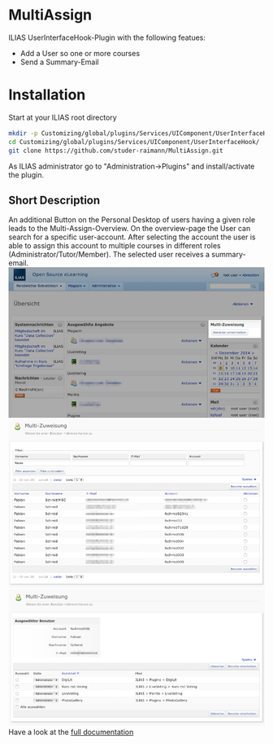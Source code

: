 MultiAssign
=========
ILIAS UserInterfaceHook-Plugin with the following featues:  
- Add a User so one or more courses  
- Send a Summary-Email

# Installation
Start at your ILIAS root directory  
```bash
mkdir -p Customizing/global/plugins/Services/UIComponent/UserInterfaceHook/  
cd Customizing/global/plugins/Services/UIComponent/UserInterfaceHook/  
git clone https://github.com/studer-raimann/MultiAssign.git  
```  
As ILIAS administrator go to "Administration->Plugins" and install/activate the plugin.  

## Short Description
An additional Button on the Personal Desktop of users having a given role leads to the Multi-Assign-Overview. On the overview-page the User can search for a specific user-account. After selecting the account the user is able to assign this account to multiple courses in different roles (Administrator/Tutor/Member). The selected user receives a summary-email.  
![001][pd]
![002][user_select]
![003][assign]
Have a look at the [full documentation](/doc/Documentation.pdf?raw=true)


[pd]: /doc/Screenshots/001.png?raw=true "personal desktop"
[user_select]: /doc/Screenshots/002.png?raw=true "Select Users"
[assign]: /doc/Screenshots/003.png?raw=true "Assign User to multiple Courses"
[conf]: /doc/Screenshots/004.png?raw=true "Plugin-Configuration"
